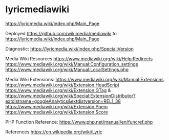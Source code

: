 # lyricmediawiki
https://lyricmedia.wiki/index.php/Main_Page

Deployed https://github.com/wikimedia/mediawiki to https://lyricmedia.wiki/index.php/Main_Page

Diagnostic: https://lyricmedia.wiki/index.php/Special:Version

Media Wiki Resources
https://www.mediawiki.org/wiki/Help:Redirects
https://www.mediawiki.org/wiki/Manual:Configuration_settings
https://www.mediawiki.org/wiki/Manual:LocalSettings.php

Media Wiki Extensions: https://www.mediawiki.org/wiki/Manual:Extensions
https://www.mediawiki.org/wiki/Extension:HeadScript
https://www.mediawiki.org/wiki/Extension:GTag & https://www.mediawiki.org/wiki/Special:ExtensionDistributor?extdistname=googleAnalytics&extdistversion=REL1_38
https://www.mediawiki.org/wiki/Extension:Poem
https://www.mediawiki.org/wiki/Extension:Score

PHP Function Reference: https://www.php.net/manual/en/funcref.php

References
https://en.wikipedia.org/wiki/Lyric
